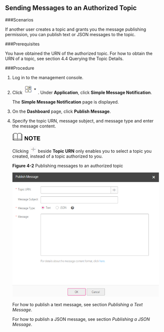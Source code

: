 ## Sending Messages to an Authorized Topic

###Scenarios

If another user creates a topic and grants you the message publishing permission, you can publish text or JSON messages to the topic.

###Prerequisites

You have obtained the URN of the authorized topic. For how to obtain the URN of a topic, see section 4.4 Querying the Topic Details.

###Procedure

1.  Log in to the management console.

2.  Click ![](./figure/001.png). Under **Application**, click **Simple Message Notification**.

	The **Simple Message Notification** page is displayed.

1.  On the **Dashboard** page, click **Publish Message**.

2.  Specify the topic URN, message subject, and message type and enter the message content.

	![](./figure/note.png)

	   Clicking ![](./figure/plus.png) beside **Topic URN** only enables you to select a topic you created, instead of a topic authorized to you.

	**Figure 4-2** Publishing messages to an authorized topic

	![](./figure/publish.png)

	For how to publish a text message, see section *Publishing a Text Message*. 

    For how to publish a JSON message, see section *Publishing a JSON Message*.
